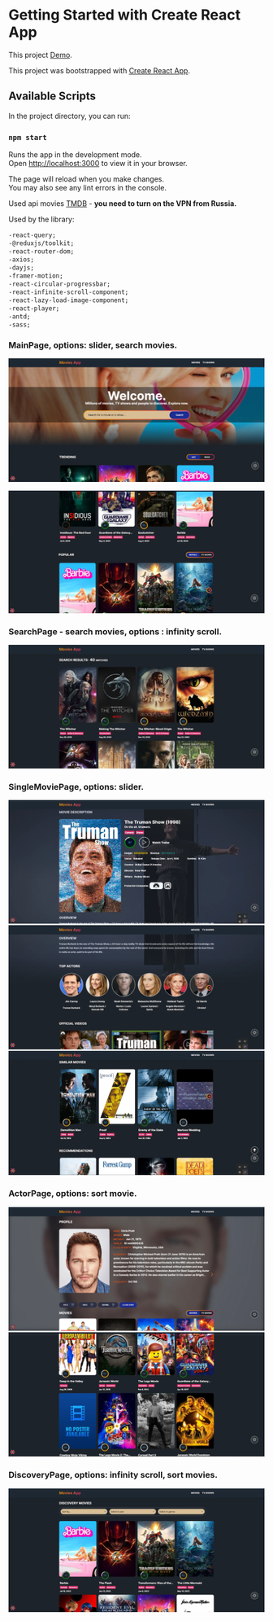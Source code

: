 # Getting Started with Create React App

This project [Demo]().

This project was bootstrapped with [Create React App](https://github.com/facebook/create-react-app).

## Available Scripts

In the project directory, you can run:

### `npm start`

Runs the app in the development mode.\
Open [http://localhost:3000](http://localhost:3000) to view it in your browser.

The page will reload when you make changes.\
You may also see any lint errors in the console.


Used api movies [TMDB](https://api.themoviedb.org/3/) - <b>you need to turn on the VPN from Russia.</b>

Used by the library:

    -react-query;
    -@reduxjs/toolkit;
    -react-router-dom;
    -axios;
    -dayjs;
    -framer-motion;
    -react-circular-progressbar;
    -react-infinite-scroll-component;
    -react-lazy-load-image-component;
    -react-player;
    -antd;
    -sass;


### MainPage, options: slider, search movies.

![image](./src/assets/MainPage_1.webp)

![image](./src/assets/MainPage_2.webp)

### SearchPage - search movies, options : infinity scroll.

![image](./src/assets/SearchPage.webp)

### SingleMoviePage, options: slider.

![image](./src/assets/SingleMoviePage_1.webp)
![image](./src/assets/SingleMoviePage_2.webp)
![image](./src/assets/SingleMoviePage_3.webp)


### ActorPage, options: sort movie.

![image](./src/assets/ActorPage_1.webp)
![image](./src/assets/ActorPage_2.webp)

### DiscoveryPage, options: infinity scroll, sort movies.

![image](src/assets/DiscoveryPage.webp)

